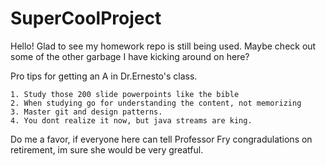 # SuperCoolProject

Hello! Glad to see my homework repo is still being used. Maybe check out some of the other garbage I have kicking around on here?

Pro tips for getting an A in Dr.Ernesto's class. 

    1. Study those 200 slide powerpoints like the bible
    2. When studying go for understanding the content, not memorizing
    3. Master git and design patterns. 
    4. You dont realize it now, but java streams are king. 
  
  Do me a favor, if everyone here can tell Professor Fry congradulations on retirement, im sure she would be very greatful. 
